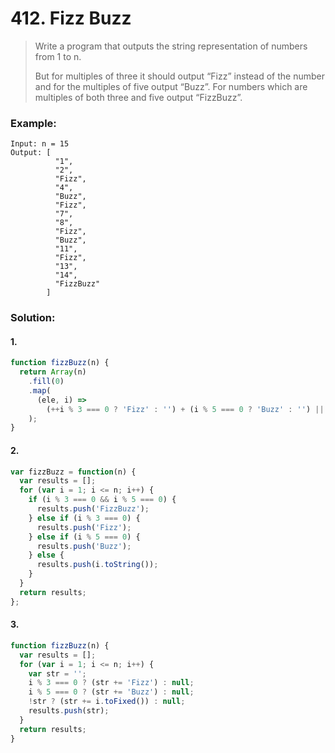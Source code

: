 # 412. Fizz Buzz

> Write a program that outputs the string representation of numbers from 1 to n.
>
> But for multiples of three it should output “Fizz” instead of the number and for the multiples of five output “Buzz”. For numbers which are multiples of both three and five output “FizzBuzz”.

### Example:

```
Input: n = 15
Output: [
          "1", 
          "2", 
          "Fizz", 
          "4", 
          "Buzz", 
          "Fizz", 
          "7", 
          "8", 
          "Fizz", 
          "Buzz", 
          "11", 
          "Fizz", 
          "13", 
          "14", 
          "FizzBuzz"
        ]
```

### Solution:

#### 1.

```javascript
function fizzBuzz(n) {
  return Array(n)
    .fill(0)
    .map(
      (ele, i) =>
        (++i % 3 === 0 ? 'Fizz' : '') + (i % 5 === 0 ? 'Buzz' : '') || '' + i
    );
}
```

#### 2.

```javascript
var fizzBuzz = function(n) {
  var results = [];
  for (var i = 1; i <= n; i++) {
    if (i % 3 === 0 && i % 5 === 0) {
      results.push('FizzBuzz');
    } else if (i % 3 === 0) {
      results.push('Fizz');
    } else if (i % 5 === 0) {
      results.push('Buzz');
    } else {
      results.push(i.toString());
    }
  }
  return results;
};
```

#### 3.

```javascript
function fizzBuzz(n) {
  var results = [];
  for (var i = 1; i <= n; i++) {
    var str = '';
    i % 3 === 0 ? (str += 'Fizz') : null;
    i % 5 === 0 ? (str += 'Buzz') : null;
    !str ? (str += i.toFixed()) : null;
    results.push(str);
  }
  return results;
}
```
